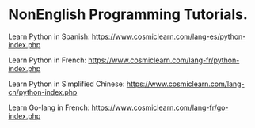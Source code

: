 # NonEnglish Programming Tutorials.
Learn Python in Spanish: 
https://www.cosmiclearn.com/lang-es/python-index.php

Learn Python in French:
https://www.cosmiclearn.com/lang-fr/python-index.php

Learn Python in Simplified Chinese:
https://www.cosmiclearn.com/lang-cn/python-index.php

Learn Go-lang in French:
https://www.cosmiclearn.com/lang-fr/go-index.php
